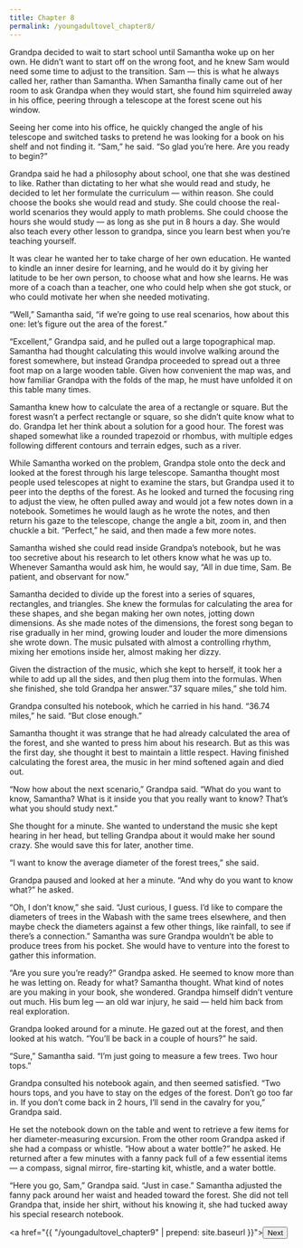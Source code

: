 ```yaml
---
title: Chapter 8
permalink: /youngadultovel_chapter8/
---
```


Grandpa decided to wait to start school until Samantha woke up on her own. He didn’t want to start off on the wrong foot, and he knew Sam would need some time to adjust to the transition. Sam — this is what he always called her, rather than Samantha. When Samantha finally came out of her room to ask Grandpa when they would start, she found him squirreled away in his office, peering through a telescope at the forest scene out his window.

Seeing her come into his office, he quickly changed the angle of his telescope and switched tasks to pretend he was looking for a book on his shelf and not finding it. “Sam,” he said. “So glad you’re here. Are you ready to begin?”

Grandpa said he had a philosophy about school, one that she was destined to like. Rather than dictating to her what she would read and study, he decided to let her formulate the curriculum — within reason. She could choose the books she would read and study. She could choose the real-world scenarios they would apply to math problems. She could choose the hours she would study — as long as she put in 8 hours a day. She would also teach every other lesson to grandpa, since you learn best when you’re teaching yourself.

It was clear he wanted her to take charge of her own education. He wanted to kindle an inner desire for learning, and he would do it by giving her latitude to be her own person, to choose what and how she learns. He was more of a coach than a teacher, one who could help when she got stuck, or who could motivate her when she needed motivating.

“Well,” Samantha said, “if we’re going to use real scenarios, how about this one: let’s figure out the area of the forest.”

“Excellent,” Grandpa said, and he pulled out a large topographical map. Samantha had thought calculating this would involve walking around the forest somewhere, but instead Grandpa proceeded to spread out a three foot map on a large wooden table. Given how convenient the map was, and how familiar Grandpa with the folds of the map, he must have unfolded it on this table many times.

Samantha knew how to calculate the area of a rectangle or square. But the forest wasn’t a perfect rectangle or square, so she didn’t quite know what to do. Grandpa let her think about a solution for a good hour. The forest was shaped somewhat like a rounded trapezoid or rhombus, with multiple edges following different contours and terrain edges, such as a river.

While Samantha worked on the problem, Grandpa stole onto the deck and looked at the forest through his large telescope. Samantha thought most people used telescopes at night to examine the stars, but Grandpa used it to peer into the depths of the forest. As he looked and turned the focusing ring to adjust the view, he often pulled away and would jot a few notes down in a notebook. Sometimes he would laugh as he wrote the notes, and then return his gaze to the telescope, change the angle a bit, zoom in, and then chuckle a bit. “Perfect,” he said, and then made a few more notes.

Samantha wished she could read inside Grandpa’s notebook, but he was too secretive about his research to let others know what he was up to. Whenever Samantha would ask him, he would say, “All in due time, Sam. Be patient, and observant for now.”

Samantha decided to divide up the forest into a series of squares, rectangles, and triangles. She knew the formulas for calculating the area for these shapes, and she began making her own notes, jotting down dimensions. As she made notes of the dimensions, the forest song began to rise gradually in her mind, growing louder and louder the more dimensions she wrote down. The music pulsated with almost a controlling rhythm, mixing her emotions inside her, almost making her dizzy.

Given the distraction of the music, which she kept to herself, it took her a while to add up all the sides, and then plug them into the formulas. When she finished, she told Grandpa her answer.”37 square miles,” she told him.

Grandpa consulted his notebook, which he carried in his hand. “36.74 miles,” he said. “But close enough.”

Samantha thought it was strange that he had already calculated the area of the forest, and she wanted to press him about his research. But as this was the first day, she thought it best to maintain a little respect. Having finished calculating the forest area, the music in her mind softened again and died out.

“Now how about the next scenario,” Grandpa said. “What do you want to know, Samantha? What is it inside you that you really want to know? That’s what you should study next.”

She thought for a minute. She wanted to understand the music she kept hearing in her head, but telling Grandpa about it would make her sound crazy. She would save this for later, another time.

“I want to know the average diameter of the forest trees,” she said.

Grandpa paused and looked at her a minute. “And why do you want to know what?” he asked.

“Oh, I don’t know,” she said. “Just curious, I guess. I’d like to compare the diameters of trees in the Wabash with the same trees elsewhere, and then maybe check the diameters against a few other things, like rainfall, to see if there’s a connection.” Samantha was sure Grandpa wouldn’t be able to produce trees from his pocket. She would have to venture into the forest to gather this information.

“Are you sure you’re ready?” Grandpa asked. He seemed to know more than he was letting on. Ready for what? Samantha thought. What kind of notes are you making in your book, she wondered. Grandpa himself didn’t venture out much. His bum leg — an old war injury, he said — held him back from real exploration.

Grandpa looked around for a minute. He gazed out at the forest, and then looked at his watch. “You’ll be back in a couple of hours?” he said.

“Sure,” Samantha said. “I’m just going to measure a few trees. Two hour tops.”

Grandpa consulted his notebook again, and then seemed satisfied. “Two hours tops, and you have to stay on the edges of the forest. Don’t go too far in. If you don’t come back in 2 hours, I’ll send in the cavalry for you,” Grandpa said.

He set the notebook down on the table and went to retrieve a few items for her diameter-measuring excursion. From the other room Grandpa asked if she had a compass or whistle. “How about a water bottle?” he asked. He returned after a few minutes with a fanny pack full of a few essential items — a compass, signal mirror, fire-starting kit, whistle, and a water bottle.

“Here you go, Sam,” Grandpa said. “Just in case.” Samantha adjusted the fanny pack around her waist and headed toward the forest. She did not tell Grandpa that, inside her shirt, without his knowing it, she had tucked away his special research notebook.

<a href="{{ "/youngadultovel_chapter9" | prepend: site.baseurl }}"><button type="button" class="btn btn-warning">Next</button></a>
